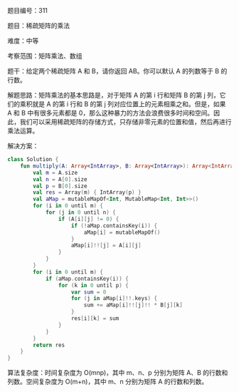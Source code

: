 题目编号：311

题目：稀疏矩阵的乘法

难度：中等

考察范围：矩阵乘法、数组

题干：给定两个稀疏矩阵 A 和 B，请你返回 AB。你可以默认 A 的列数等于 B 的行数。

解题思路：矩阵乘法的基本思路是，对于矩阵 A 的第 i 行和矩阵 B 的第 j 列，它们的乘积就是 A 的第 i 行和 B 的第 j 列对应位置上的元素相乘之和。但是，如果 A 和 B 中有很多元素都是 0，那么这种暴力的方法会浪费很多时间和空间。因此，我们可以采用稀疏矩阵的存储方式，只存储非零元素的位置和值，然后再进行乘法运算。

解决方案：

```kotlin
class Solution {
    fun multiply(A: Array<IntArray>, B: Array<IntArray>): Array<IntArray> {
        val m = A.size
        val n = A[0].size
        val p = B[0].size
        val res = Array(m) { IntArray(p) }
        val aMap = mutableMapOf<Int, MutableMap<Int, Int>>()
        for (i in 0 until m) {
            for (j in 0 until n) {
                if (A[i][j] != 0) {
                    if (!aMap.containsKey(i)) {
                        aMap[i] = mutableMapOf()
                    }
                    aMap[i]!![j] = A[i][j]
                }
            }
        }
        for (i in 0 until m) {
            if (aMap.containsKey(i)) {
                for (k in 0 until p) {
                    var sum = 0
                    for (j in aMap[i]!!.keys) {
                        sum += aMap[i]!![j]!! * B[j][k]
                    }
                    res[i][k] = sum
                }
            }
        }
        return res
    }
}
```

算法复杂度：时间复杂度为 O(mnp)，其中 m、n、p 分别为矩阵 A、B 的行数和列数。空间复杂度为 O(m+n)，其中 m、n 分别为矩阵 A 的行数和列数。